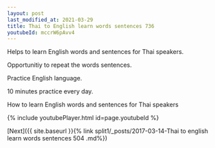```yaml
---
layout: post
last_modified_at: 2021-03-29
title: Thai to English learn words sentences 736 
youtubeId: mccrW6pAvv4
---
```

 
 
Helps to learn English words and sentences for Thai speakers.

Opportunitiy to repeat the words sentences. 

Practice English language. 
 
10 minutes practice every day. 
 
How to learn English words and sentences for Thai speakers 
 
{% include youtubePlayer.html id=page.youtubeId %}
 
 
[Next]({{ site.baseurl }}{% link  split1/_posts/2017-03-14-Thai to english learn words sentences 504 .md%})
 
